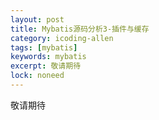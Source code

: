 ```yaml
---
layout: post
title: Mybatis源码分析3-插件与缓存
category: icoding-allen
tags: [mybatis]
keywords: mybatis
excerpt: 敬请期待
lock: noneed
---
```


敬请期待